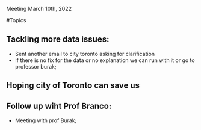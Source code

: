 Meeting March 10th, 2022

#Topics

## Tackling more data issues:
- Sent another email to city toronto asking for clarification
- If there is no fix for the data or no explanation we can run with it or go to professor burak;

## Hoping city of Toronto can save us

## Follow up wiht Prof Branco:
- Meeting with prof Burak;